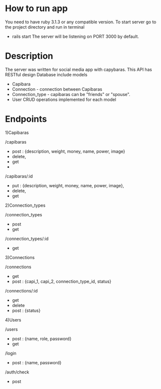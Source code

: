# How to run app
You need to have ruby 3.1.3 or any compatible version.
To start server go to the project directory
and run in terminal 
- rails start
 The server will be listening on PORT 3000 by default.

# Description
The server was written for social media app with capybaras.
This API has RESTful design
Database include models
- Capibara  
- Connection - connection between Capibaras
- Connection_type - capibaras can be "friends" or "spouse".
- User 
CRUD operations implemented for each model

# Endpoints

1)Capibaras

/capibaras 
- post : {description, weight, money, name, power, image}
- delete, 
- get
- 
/capibaras/:id 
- put : {description, weight, money, name, power, image}, 
- delete, 
- get

2)Connection_types

/connection_types 
- post
- get

/connection_types/:id
- get

3)Connections

/connections
- get
- post : {capi_1, capi_2, connection_type_id, status}

/connections/:id
- get 
- delete
- post : {status}

4)Users

/users 
- post : {name, role, password}
- get

/login
- post : {name, password}

/auth/check
- post
